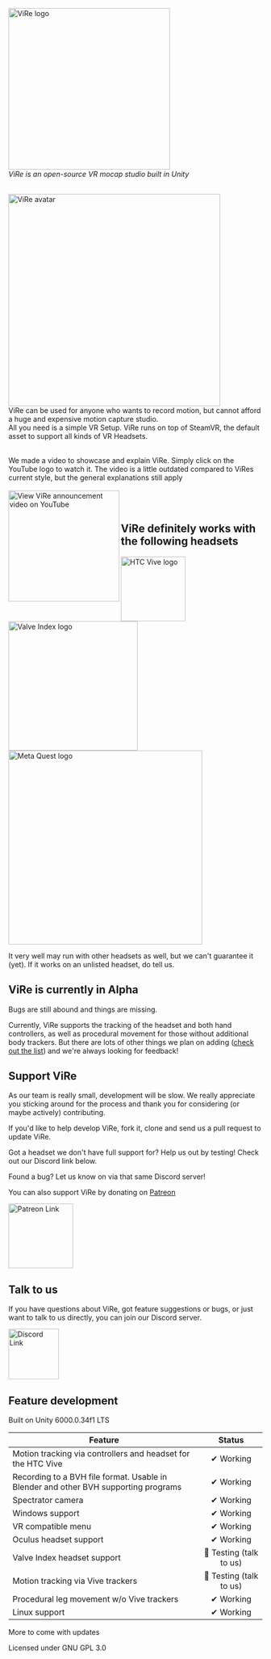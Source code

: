 <p>
  <img width="320" src="https://user-images.githubusercontent.com/35671643/120828538-ee438e80-c55c-11eb-873e-6e81807a357b.png" alt="ViRe logo" />
  <br/>
  <em>ViRe is an open-source VR mocap studio built in Unity</em>
</p>
<br />

<img width="420" src="https://user-images.githubusercontent.com/35671643/120828443-d1a75680-c55c-11eb-98a9-0e1a459c6636.png" alt="ViRe avatar" />
<br />
ViRe can be used for anyone who wants to record motion, but cannot afford a huge and expensive motion capture studio. <br />
All you need is a simple VR Setup. ViRe runs on top of SteamVR, the default asset to support all kinds of VR Headsets. <br /><br />

We made a video to showcase and explain ViRe. Simply click on the YouTube logo to watch it. The video is a little outdated compared to ViRes current style, but the general explanations still apply
<br /><br />
<a href="https://www.youtube.com/watch?v=TfnD7U9Bu2g" target="_blank">
  <img width="220" border="0" align="left"  src="https://upload.wikimedia.org/wikipedia/commons/b/b8/YouTube_Logo_2017.svg" alt="View ViRe announcement video on YouTube"/>
</a>
<br /><br />

## ViRe definitely works with the following headsets <br />

<img width="128" alt="HTC Vive logo" src="https://upload.wikimedia.org/wikipedia/commons/f/f2/Vive-logo.png"/>
<img width="256" alt="Valve Index logo" src="https://upload.wikimedia.org/wikipedia/commons/b/bc/Valve_Index_logo.svg" />
<img width="384" alt="Meta Quest logo" src="https://upload.wikimedia.org/wikipedia/commons/3/36/Meta_Quest_logo.svg" />
<br />

It very well may run with other headsets as well, but we can't guarantee it (yet). If it works on an unlisted headset, do tell us.

## ViRe is currently in Alpha

Bugs are still abound and things are missing.

Currently, ViRe supports the tracking of the headset and both hand controllers, as well as procedural movement for those without additional body trackers. But there are lots of other things we plan on adding ([check out the list](#feature-development)) and we're always looking for feedback!

## Support ViRe

As our team is really small, development will be slow. We really appreciate you sticking around for the process and thank you for considering (or maybe actively) contributing.

If you'd like to help develop ViRe, fork it, clone and send us a pull request to update ViRe.

Got a headset we don't have full support for? Help us out by testing! Check out our Discord link below.

Found a bug? Let us know on via that same Discord server!

You can also support ViRe by donating on [Patreon](https://www.patreon.com/tracklab)

<a href="https://www.patreon.com/tracklab" target="_blank">
  <img alt="Patreon Link" width="128" src="https://upload.wikimedia.org/wikipedia/commons/5/5a/Patreon_logomark.svg">
</a>

## Talk to us

If you have questions about ViRe, got feature suggestions or bugs, or just want to talk to us directly, you can join our Discord server. </br>

<a href="https://discord.gg/8yzVHS7XUF" target="_blank">
  <img width="100" src="https://cdn.prod.website-files.com/6257adef93867e50d84d30e2/653714c174fc6c8bbea73caf_636e0a69f118df70ad7828d4_icon_clyde_blurple_RGB.svg" alt="Discord Link"/>
</a>
<br />

## Feature development

Built on Unity 6000.0.34f1 LTS

| Feature                                       | Status        |
| ----------------------------------------------|:-------------:|
| Motion tracking via controllers and headset for the HTC Vive | ✔ Working  |
| Recording to a BVH file format. Usable in Blender and other BVH supporting programs | ✔ Working |
| Spectrator camera | ✔ Working |
| Windows support | ✔ Working |
| VR compatible menu | ✔ Working |
| Oculus headset support | ✔ Working |
| Valve Index headset support | 🧪 Testing (talk to us) |
| Motion tracking via Vive trackers | 🧪 Testing (talk to us) |
| Procedural leg movement w/o Vive trackers | ✔ Working |
| Linux support | ✔ Working |

More to come with updates

Licensed under GNU GPL 3.0
